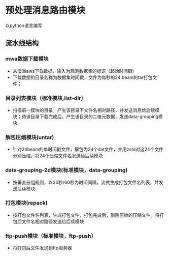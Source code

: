 # 预处理消息路由模块

以python语言编写

## 流水线结构

### mwa数据下载模块

- 从澳洲aws下载数据，输入为观测数据集的标识（起始时间戳）
- 下载数据的目录名称为数据集时间戳，文件为每秒的24 beam的tar打包文件；

### 目录列表模块（标准模块,list-dir）
- 扫描前一模块的目录，产生该目录下文件名相对路径，并发送消息给后续模块；待该目录下载完成后，产生该目录的二维元数据，发送data-grouping模块

### 解包压缩模块(untar)
- 针对24beam的单时间戳文件，解包为24个dat文件，并用zstd对这24个文件分别压缩，将24个压缩文件名发送给后续模块

### data-grouping-2d模块(标准模块，data-grouping)
- 按垂直分组规则，以30秒/60秒为时间间隔，流式生成打包文件名列表，并发送后续模块

### 打包模块(repack)
- 按打包文件名列表，生成打包文件，打包完成后，删除原始的压缩文件。将打包后文件名相对路径发送给后续模块

### ftp-push模块（标准模块，ftp-push）
- 将打包后文件发送到ftp服务器

